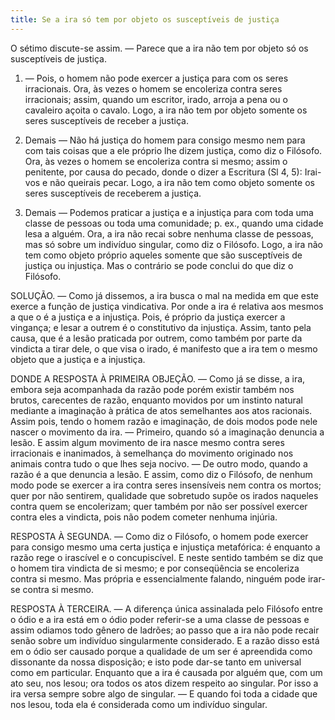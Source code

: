 ```yaml
---
title: Se a ira só tem por objeto os susceptíveis de justiça
---
```


O sétimo discute-se assim. — Parece que a ira não tem por objeto só os susceptíveis de justiça.  

1. — Pois, o homem não pode exercer a justiça para com os seres irracionais. Ora, às vezes o homem se encoleriza contra seres irracionais; assim, quando um escritor, irado, arroja a pena ou o cavaleiro açoita o cavalo. Logo, a ira não tem por objeto somente os seres susceptíveis de receber a justiça.  

2. Demais — Não há justiça do homem para consigo mesmo nem para com tais coisas que a ele próprio lhe dizem justiça, como diz o Filósofo. Ora, às vezes o homem se encoleriza contra si mesmo; assim o penitente, por causa do pecado, donde o dizer a Escritura (Sl 4, 5): Irai-vos e não queirais pecar. Logo, a ira não tem como objeto somente os seres susceptíveis de receberem a justiça.  

3. Demais — Podemos praticar a justiça e a injustiça para com toda uma classe de pessoas ou toda uma comunidade; p. ex., quando uma cidade lesa a alguém. Ora, a ira não recai sobre nenhuma classe de pessoas, mas só sobre um indivíduo singular, como diz o Filósofo. Logo, a ira não tem como objeto próprio aqueles somente que são susceptíveis de justiça ou injustiça.  Mas o contrário se pode conclui do que diz o Filósofo.  

SOLUÇÃO. — Como já dissemos, a ira busca o mal na medida em que este exerce a função de justiça vindicativa. Por onde a ira é relativa aos mesmos a que o é a justiça e a injustiça. Pois, é próprio da justiça exercer a vingança; e lesar a outrem é o constitutivo da injustiça. Assim, tanto pela causa, que é a lesão praticada por outrem, como também por parte da vindicta a tirar dele, o que visa o irado, é manifesto que a ira tem o mesmo objeto que a justiça e a injustiça.  

DONDE A RESPOSTA À PRIMEIRA OBJEÇÃO. — Como já se disse, a ira, embora seja acompanhada da razão pode porém existir também nos brutos, carecentes de razão, enquanto movidos por um instinto natural mediante a imaginação à prática de atos semelhantes aos atos racionais. Assim pois, tendo o homem razão e imaginação, de dois modos pode nele nascer o movimento da ira. — Primeiro, quando só a imaginação denuncia a lesão. E assim algum movimento de ira nasce mesmo contra seres irracionais e inanimados, à semelhança do movimento originado nos animais contra tudo o que lhes seja nocivo. — De outro modo, quando a razão é a que denuncia a lesão. E assim, como diz o Filósofo, de nenhum modo pode se exercer a ira contra seres insensíveis nem contra os mortos; quer por não sentirem, qualidade que sobretudo supõe os irados naqueles contra quem se encolerizam; quer também por não ser possível exercer contra eles a vindicta, pois não podem cometer nenhuma injúria.  

RESPOSTA À SEGUNDA. — Como diz o Filósofo, o homem pode exercer para consigo mesmo uma certa justiça e injustiça metafórica: é enquanto a razão rege o irascível e o concupiscível. E neste sentido também se diz que o homem tira vindicta de si mesmo; e por conseqüência se encoleriza contra si mesmo. Mas própria e essencialmente falando, ninguém pode irar-se contra si mesmo.  

RESPOSTA À TERCEIRA. — A diferença única assinalada pelo Filósofo entre o ódio e a ira está em o ódio poder referir-se a uma classe de pessoas e assim odiamos todo gênero de ladrões; ao passo que a ira não pode recair senão sobre um indivíduo singularmente considerado. E a razão disso está em o ódio ser causado porque a qualidade de um ser é apreendida como dissonante da nossa disposição; e isto pode dar-se tanto em universal como em particular. Enquanto que a ira é causada por alguém que, com um ato seu, nos lesou; ora todos os atos dizem respeito ao singular. Por isso a ira versa sempre sobre algo de singular. — E quando foi toda a cidade que nos lesou, toda ela é considerada como um indivíduo singular.